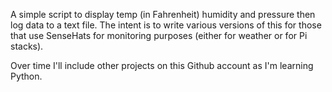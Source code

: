 A simple script to display temp (in Fahrenheit) humidity and pressure then log data to a text file.
The intent is to write various versions of this for those that use SenseHats for monitoring purposes (either for weather or for Pi stacks).

Over time I'll include other projects on this Github account as I'm learning Python.

